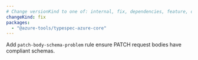 ```yaml
---
# Change versionKind to one of: internal, fix, dependencies, feature, deprecation, breaking
changeKind: fix
packages:
  - "@azure-tools/typespec-azure-core"
---
```


Add `patch-body-schema-problem` rule ensure PATCH request bodies have compliant schemas.
